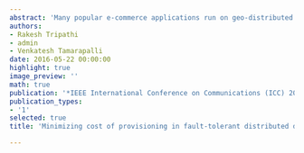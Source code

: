 ```yaml
---
abstract: 'Many popular e-commerce applications run on geo-distributed data centers requiring high availability. Fault-tolerant distributed data centers are designed by provisioning spare compute capacity to support the load of failed data center, apart from ensuring data durability. The main challenge during the planning phase is how to provision spare capacity such that the total cost of ownership (TCO) is minimized. While the literature handled spare capacity provisioning by minimizing the number of servers, variation in electricity cost and PUE corroborate the need to minimize the operating cost for capacity provisioning. We develop an MILP model for spare capacity provisioning for geo-distributed data centers with durability requirements. We consider spare capacity provisioning problem with the objective of minimizing TCO. We model variation in the demand, fluctuation in electricity prices across locations, cost of state replication, carbon tax across different countries, and delay constraints while formulating the optimization model. Solving the model shows that TCO is reduced while leveraging the electricity price variation and demand multiplexing. The proposed model outperforms the CDN model by 50% and the minimum server model by 34%. Results also demonstrate the effect of power usage effectiveness (PUE), latency, number of data centers and demand on the TCO.'
authors:
- Rakesh Tripathi
- admin
- Venkatesh Tamarapalli
date: 2016-05-22 00:00:00
highlight: true
image_preview: ''
math: true
publication: '*IEEE International Conference on Communications (ICC) 2016*'
publication_types:
- '1'
selected: true
title: 'Minimizing cost of provisioning in fault-tolerant distributed data centers with durability constraints'

---
```

